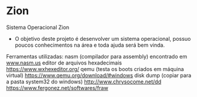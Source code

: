 # Zion

Sistema Operacional Zion

- O objetivo deste projeto é desenvolver um sistema operacional,
  possuo poucos conhecimentos na área e toda ajuda será bem vinda.

Ferramentas utilizadas:
nasm (compilador para assembly) encontrado em www.nasm.us
editor de arquivos hexadecimais https://www.wxhexeditor.org/
qemu (testa os boots criados em máquina virtual) https://www.qemu.org/download/#windows
disk dump (copiar para a pasta system32 do windows) http://www.chrysocome.net/dd
https://www.fergonez.net/softwares/fraw
